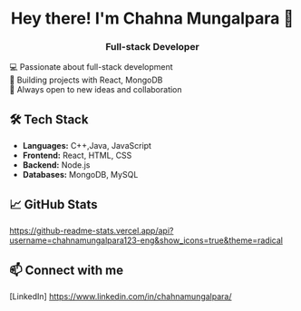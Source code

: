 <h1 align="center">Hey there! I'm Chahna Mungalpara 👋</h1>
<h3 align="center">Full-stack Developer</h3>

 
💻 Passionate about full-stack development  
🚀 Building projects with  React, MongoDB    
🌱 Always open to new ideas and collaboration


## 🛠️ Tech Stack
- **Languages:** C++,Java, JavaScript
- **Frontend:** React, HTML, CSS
- **Backend:** Node.js
- **Databases:** MongoDB, MySQL

## 📈 GitHub Stats

https://github-readme-stats.vercel.app/api?username=chahnamungalpara123-eng&show_icons=true&theme=radical

## 📫 Connect with me

[LinkedIn] https://www.linkedin.com/in/chahnamungalpara/
